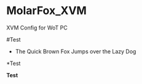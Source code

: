 # MolarFox_XVM
XVM Config for WoT PC


#Test

* The Quick Brown Fox Jumps over the Lazy Dog

*Test

**Test**
